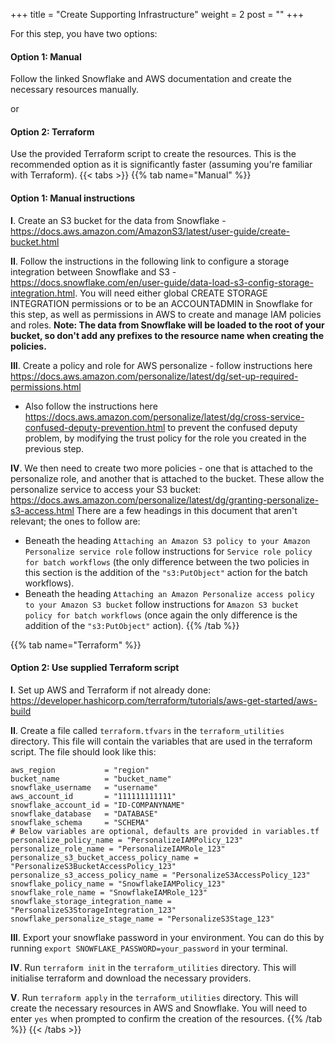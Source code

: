 +++
title = "Create Supporting Infrastructure"
weight = 2
post = ""
+++

For this step, you have two options:
#### **Option 1:** Manual
Follow the linked Snowflake and AWS documentation and create the necessary resources manually.

or

#### **Option 2:** Terraform
Use the provided Terraform script to create the resources. This is the recommended option as it is significantly faster (assuming you're familiar with Terraform).
{{< tabs >}}
{{% tab name="Manual" %}}
#### Option 1: Manual instructions
**I**. Create an S3 bucket for the data from Snowflake - https://docs.aws.amazon.com/AmazonS3/latest/user-guide/create-bucket.html

**II**. Follow the instructions in the following link to configure a storage integration between Snowflake and S3 - https://docs.snowflake.com/en/user-guide/data-load-s3-config-storage-integration.html. You will need either global CREATE STORAGE INTEGRATION permissions or to be an ACCOUNTADMIN in Snowflake for this step, as well as permissions in AWS to create and manage IAM policies and roles. 
**Note: The data from Snowflake will be loaded to the root of your bucket, so don't add any prefixes to the resource name when creating the policies.**

**III**. Create a policy and role for AWS personalize - follow instructions here https://docs.aws.amazon.com/personalize/latest/dg/set-up-required-permissions.html 

- Also follow the instructions here https://docs.aws.amazon.com/personalize/latest/dg/cross-service-confused-deputy-prevention.html to prevent the confused deputy problem, by modifying the trust policy for the role you created in the previous step.

**IV**. We then need to create two more policies - one that is attached to the personalize role, and another that is attached to the bucket. These allow the personalize service to access your S3 bucket: https://docs.aws.amazon.com/personalize/latest/dg/granting-personalize-s3-access.html 
There are a few headings in this document that aren't relevant; the ones to follow are:
- Beneath the heading `Attaching an Amazon S3 policy to your Amazon Personalize service role` follow instructions for `Service role policy for batch workflows` (the only difference between the two policies in this section is the addition of the `"s3:PutObject"` action for the batch workflows).
- Beneath the heading `Attaching an Amazon Personalize access policy to your Amazon S3 bucket` follow instructions for `Amazon S3 bucket policy for batch workflows` (once again the only difference is the addition of the `"s3:PutObject"` action).
{{% /tab %}}

{{% tab name="Terraform" %}}
#### Option 2: Use supplied Terraform script

**I**. Set up AWS and Terraform if not already done: https://developer.hashicorp.com/terraform/tutorials/aws-get-started/aws-build

**II**. Create a file called `terraform.tfvars` in the `terraform_utilities` directory. This file will contain the variables that are used in the terraform script. The file should look like this:
```
aws_region           = "region"
bucket_name          = "bucket_name"
snowflake_username   = "username"
aws_account_id       = "111111111111"
snowflake_account_id = "ID-COMPANYNAME"
snowflake_database   = "DATABASE"
snowflake_schema     = "SCHEMA"
# Below variables are optional, defaults are provided in variables.tf
personalize_policy_name = "PersonalizeIAMPolicy_123"
personalize_role_name = "PersonalizeIAMRole_123"  
personalize_s3_bucket_access_policy_name = "PersonalizeS3BucketAccessPolicy_123"  
personalize_s3_access_policy_name = "PersonalizeS3AccessPolicy_123"  
snowflake_policy_name = "SnowflakeIAMPolicy_123"  
snowflake_role_name = "SnowflakeIAMRole_123"  
snowflake_storage_integration_name = "PersonalizeS3StorageIntegration_123"
snowflake_personalize_stage_name = "PersonalizeS3Stage_123"
```

**III**. Export your snowflake password in your environment. You can do this by running `export SNOWFLAKE_PASSWORD=your_password` in your terminal.

**IV**. Run `terraform init` in the `terraform_utilities` directory. This will initialise terraform and download the necessary providers.

**V**. Run `terraform apply` in the `terraform_utilities` directory. This will create the necessary resources in AWS and Snowflake. You will need to enter `yes` when prompted to confirm the creation of the resources.
{{% /tab %}}
{{< /tabs >}}